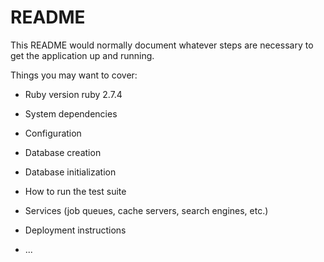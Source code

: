 # README

This README would normally document whatever steps are necessary to get the
application up and running.

Things you may want to cover:

* Ruby version
  ruby 2.7.4
* System dependencies

* Configuration

* Database creation

* Database initialization

* How to run the test suite

* Services (job queues, cache servers, search engines, etc.)

* Deployment instructions

* ...
